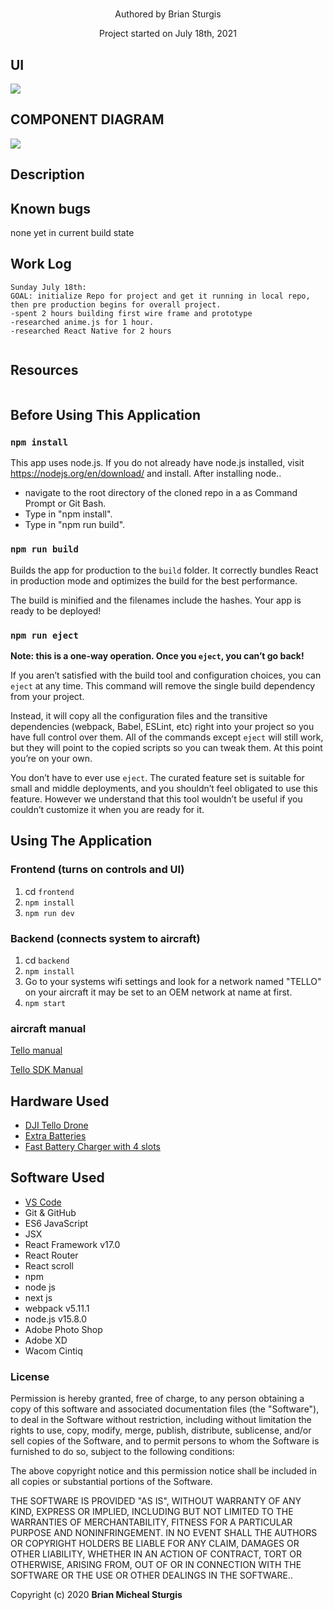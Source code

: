 <h1 align="center">  </h1>
<p align="center"> Authored by Brian Sturgis</p>
<p align="center">Project started on July 18th, 2021</p>

## UI
<img src="img/uiImg.png" width="auto" height="auto" > 

## COMPONENT DIAGRAM
<img src="img/componentDiagram.png" width="auto" height="auto" >

## Description

## Known bugs
none yet in current build state


## Work Log
```
Sunday July 18th:  
GOAL: initialize Repo for project and get it running in local repo, then pre production begins for overall project.
-spent 2 hours building first wire frame and prototype
-researched anime.js for 1 hour.
-researched React Native for 2 hours


```

## Resources
```

```



## Before Using This Application

### `npm install`
This app uses node.js. If you do not already have node.js installed, visit https://nodejs.org/en/download/ and install.
After installing node..
- navigate to the root directory of the cloned repo in a as Command Prompt or Git Bash.
- Type in "npm install".
- Type in "npm run build".

### `npm run build`
Builds the app for production to the `build` folder.
It correctly bundles React in production mode and optimizes the build for the best performance.

The build is minified and the filenames include the hashes.
Your app is ready to be deployed!

### `npm run eject`
**Note: this is a one-way operation. Once you `eject`, you can’t go back!**

If you aren’t satisfied with the build tool and configuration choices, you can `eject` at any time. This command will remove the single build dependency from your project.

Instead, it will copy all the configuration files and the transitive dependencies (webpack, Babel, ESLint, etc) right into your project so you have full control over them. All of the commands except `eject` will still work, but they will point to the copied scripts so you can tweak them. At this point you’re on your own.

You don’t have to ever use `eject`. The curated feature set is suitable for small and middle deployments, and you shouldn’t feel obligated to use this feature. However we understand that this tool wouldn’t be useful if you couldn’t customize it when you are ready for it.

## Using The Application
### Frontend (turns on controls and UI)
1. cd `frontend`
2. `npm install`
3. `npm run dev`

### Backend (connects system to aircraft)
1. cd `backend`
2. `npm install`
3. Go to your systems wifi settings and look for a network named "TELLO" on your aircraft it may be set to an OEM network at name at first.
4. `npm start`

### aircraft manual
[Tello manual](https://dl-cdn.ryzerobotics.com/downloads/Tello/20180404/Tello_User_Manual_V1.2_EN.pdf)

[Tello SDK Manual](https://dl-cdn.ryzerobotics.com/downloads/tello/20180910/Tello%20SDK%20Documentation%20EN_1.3.pdf)

## Hardware Used
* [DJI Tello Drone](https://amzn.to/2SvzqON)
* [Extra Batteries](https://amzn.to/2SyV70J)
* [Fast Battery Charger with 4 slots](https://amzn.to/2SAWqwb)

## Software Used
- [VS Code](https://code.visualstudio.com/download)
- Git & GitHub
- ES6 JavaScript
- JSX
- React Framework v17.0
- React Router
- React scroll
- npm
- node js
- next js
- webpack v5.11.1
- node.js v15.8.0
- Adobe Photo Shop
- Adobe XD
- Wacom Cintiq


### License
Permission is hereby granted, free of charge, to any person obtaining a copy of this software and associated documentation files (the "Software"), to deal in the Software without restriction, including without limitation the rights to use, copy, modify, merge, publish, distribute, sublicense, and/or sell copies of the Software, and to permit persons to whom the Software is furnished to do so, subject to the following conditions:

The above copyright notice and this permission notice shall be included in all copies or substantial portions of the Software.

THE SOFTWARE IS PROVIDED "AS IS", WITHOUT WARRANTY OF ANY KIND, EXPRESS OR IMPLIED, INCLUDING BUT NOT LIMITED TO THE WARRANTIES OF MERCHANTABILITY, FITNESS FOR A PARTICULAR PURPOSE AND NONINFRINGEMENT. IN NO EVENT SHALL THE AUTHORS OR COPYRIGHT HOLDERS BE LIABLE FOR ANY CLAIM, DAMAGES OR OTHER LIABILITY, WHETHER IN AN ACTION OF CONTRACT, TORT OR OTHERWISE, ARISING FROM, OUT OF OR IN CONNECTION WITH THE SOFTWARE OR THE USE OR OTHER DEALINGS IN THE SOFTWARE..

Copyright (c) 2020 **Brian Micheal Sturgis**